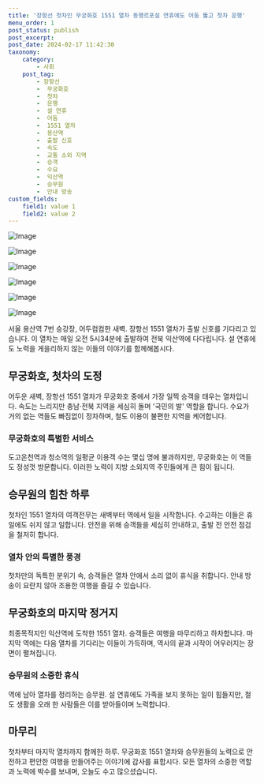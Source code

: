 ```yaml
---
title: '장항선 첫차인 무궁화호 1551 열차 동행르포설 연휴에도 어둠 뚫고 첫차 운행'
menu_order: 1
post_status: publish
post_excerpt: 
post_date: 2024-02-17 11:42:30
taxonomy:
    category:
        - 사회
    post_tag:
        - 장항선
        -  무궁화호
        -  첫차
        -  운행
        -  설 연휴
        -  어둠
        -  1551 열차
        -  용산역
        -  출발 신호
        -  속도
        -  교통 소외 지역
        -  승객
        -  수요
        -  익산역
        -  승무원
        -  안내 방송
custom_fields:
    field1: value 1
    field2: value 2
---
```


![Image](https://imgnews.pstatic.net/image/005/2024/02/11/2024020813291736931_1707366558_0019153179_20240211073201325.jpg?type=w647)

![Image](https://imgnews.pstatic.net/image/005/2024/02/11/2024020922513037967_1707486691_0019153179_20240211073201329.jpg?type=w647)

![Image](https://imgnews.pstatic.net/image/005/2024/02/11/2024020813311336933_1707366674_0019153179_20240211073201332.jpg?type=w647)

![Image](https://imgnews.pstatic.net/image/005/2024/02/11/2024020922522037968_1707486742_0019153179_20240211073201335.jpg?type=w647)

![Image](https://imgnews.pstatic.net/image/005/2024/02/11/2024020809151336692_1707351315_0019153179_20240211073201337.jpg?type=w647)

![Image](https://imgnews.pstatic.net/image/005/2024/02/11/2024020813345536936_1707366896_0019153179_20240211073201340.jpg?type=w647)

서울 용산역 7번 승강장, 어두컴컴한 새벽. 장항선 1551 열차가 출발 신호를 기다리고 있습니다. 이 열차는 매일 오전 5시34분에 출발하여 전북 익산역에 다다립니다. 설 연휴에도 노력을 게을리하지 않는 이들의 이야기를 함께해봅시다.
## 무궁화호, 첫차의 도정
어두운 새벽, 장항선 1551 열차가 무궁화호 중에서 가장 일찍 승객을 태우는 열차입니다. 속도는 느리지만 충남·전북 지역을 세심히 돌며 '국민의 발' 역할을 합니다. 수요가 거의 없는 역들도 빠짐없이 정차하며, 철도 이용이 불편한 지역을 케어합니다.
### 무궁화호의 특별한 서비스
도고온천역과 청소역의 일평균 이용객 수는 몇십 명에 불과하지만, 무궁화호는 이 역들도 정성껏 방문합니다. 이러한 노력이 지방 소외지역 주민들에게 큰 힘이 됩니다.
## 승무원의 힘찬 하루
첫차인 1551 열차의 여객전무는 새벽부터 역에서 일을 시작합니다. 수고하는 이들은 휴일에도 쉬지 않고 일합니다. 안전을 위해 승객들을 세심히 안내하고, 출발 전 안전 점검을 철저히 합니다.
### 열차 안의 특별한 풍경
첫차만의 독특한 분위기 속, 승객들은 열차 안에서 소리 없이 휴식을 취합니다. 안내 방송이 요란치 않아 조용한 여행을 즐길 수 있습니다.
## 무궁화호의 마지막 정거지
최종목적지인 익산역에 도착한 1551 열차. 승객들은 여행을 마무리하고 하차합니다. 마지막 역에는 다음 열차를 기다리는 이들이 가득하며, 역사의 끝과 시작이 어우러지는 장면이 펼쳐집니다.
### 승무원의 소중한 휴식
역에 남아 열차를 정리하는 승무원. 설 연휴에도 가족을 보지 못하는 일이 힘들지만, 철도 생활을 오래 한 사람들은 이를 받아들이며 노력합니다.
## 마무리
첫차부터 마지막 열차까지 함께한 하루. 무궁화호 1551 열차와 승무원들의 노력으로 안전하고 편안한 여행을 만들어주는 이야기에 감사를 표합시다. 모든 열차의 소중한 역할과 노력에 박수를 보내며, 오늘도 수고 많으셨습니다.
